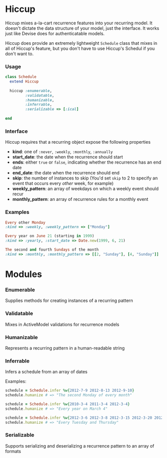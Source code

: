 # Hiccup

Hiccup mixes a-la-cart recurrence features into your recurring model. It doesn't dictate the data structure of your model, just the interface. It works just like Devise does for authenticatable models.

Hiccup does provide an extremely lightweight `Schedule` class that mixes in all of Hiccup's feature, but you don't have to use Hiccup's Schedul if you don't want to.

### Usage

```ruby
class Schedule
  extend Hiccup
  
  hiccup :enumerable,
         :validatable,
         :humanizable,
         :inferrable,
         :serializable => [:ical]
  
end
```

### Interface

Hiccup requires that a recurring object expose the following properties

  - **kind**: one of `:never`, `:weekly`, `:monthly`, `:annually`
  - **start_date**: the date when the recurrence should start
  - **ends**: either `true` or `false`, indicating whether the recurrence has an end date
  - **end_date**: the date when the recurrence should end
  - **skip**: the number of instances to skip (You'd set `skip` to 2 to specify an event that occurs every _other_ week, for example)
  - **weekly_pattern**: an array of weekdays on which a weekly event should recur
  - **monthly_pattern**: an array of recurrence rules for a monthly event

### Examples


```ruby
Every other Monday
:kind => :weekly, :weekly_pattern => ["Monday"]

Every year on June 21 (starting in 1999)
:kind => :yearly, :start_date => Date.new(1999, 6, 21)

The second and fourth Sundays of the month
:kind => :monthly, :monthly_pattern => [[2, "Sunday"], [4, "Sunday"]]
```


# Modules

### Enumerable

Supplies methods for creating instances of a recurring pattern

### Validatable

Mixes in ActiveModel validations for recurrence models

### Humanizable

Represents a recurring pattern in a human-readable string

### Inferrable

Infers a schedule from an array of dates

Examples:

```ruby
schedule = Schedule.infer %w{2012-7-9 2012-8-13 2012-9-10}
schedule.humanize # => "The second Monday of every month"

schedule = Schedule.infer %w{2010-3-4 2011-3-4 2012-3-4}
schedule.humanize # => "Every year on March 4"

schedule = Schedule.infer %w{2012-3-6 2012-3-8 2012-3-15 2012-3-20 2012-3-27 2012-3-29}
schedule.humanize # => "Every Tuesday and Thursday"
```

### Serializable

Supports serializing and deserializing a recurrence pattern to an array of formats

